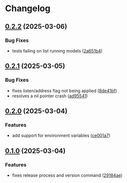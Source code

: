 # Changelog

## [0.2.2](https://github.com/slawo/gollamas/compare/v0.2.1...v0.2.2) (2025-03-06)


### Bug Fixes

* tests failing on list running models ([2a651b4](https://github.com/slawo/gollamas/commit/2a651b415b84e0c5266bc6e2ce93e2a96a96362e))

## [0.2.1](https://github.com/slawo/gollamas/compare/v0.2.0...v0.2.1) (2025-03-05)


### Bug Fixes

* fixes listen/address flag not being applied ([8de41bf](https://github.com/slawo/gollamas/commit/8de41bf8c6f4c7dca82f4f8c64c20d2d4c77bf43))
* resolves a nil pointer crash ([ad95541](https://github.com/slawo/gollamas/commit/ad955414579d0982bad215b3ca50c08ce801e6c3))

## [0.2.0](https://github.com/slawo/gollamas/compare/v0.1.0...v0.2.0) (2025-03-04)


### Features

* add support for environment variables ([ce001a7](https://github.com/slawo/gollamas/commit/ce001a76910c6a0e4022cac7d569eda46f3e1e02))

## [0.1.0](https://github.com/slawo/gollamas/compare/v0.0.1...v0.1.0) (2025-03-04)


### Features

* fixes release process and version command ([29184ae](https://github.com/slawo/gollamas/commit/29184aea11b50eb0de4bbd76a488861ccc6e1b30))
